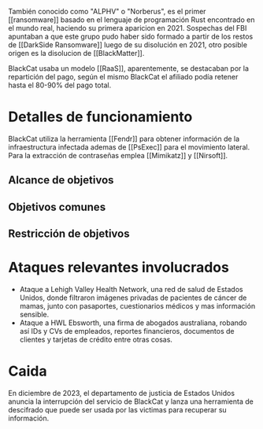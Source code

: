 También conocido como "ALPHV" o "Norberus", es el primer [[ransomware]] basado en el lenguaje de programación Rust encontrado en el mundo real, haciendo su primera aparicion en 2021. Sospechas del FBI apuntaban a que este grupo pudo haber sido formado a partir de los restos de [[DarkSide Ransomware]] luego de su disolución en 2021, otro posible origen es la disolucion de [[BlackMatter]].

BlackCat usaba un modelo [[RaaS]], aparentemente, se destacaban por la repartición del pago, según el mismo BlackCat el afiliado podía retener hasta el 80-90% del pago total.

# Detalles de funcionamiento

BlackCat utiliza la herramienta [[Fendr]] para obtener información de la infraestructura infectada ademas de [[PsExec]] para el movimiento lateral. Para la extracción de contraseñas emplea [[Mimikatz]] y [[Nirsoft]].

## Alcance de objetivos
## Objetivos comunes
## Restricción de objetivos

# Ataques relevantes involucrados
- Ataque a Lehigh Valley Health Network, una red de salud de Estados Unidos, donde filtraron imágenes privadas de pacientes de cáncer de mamas, junto con pasaportes, cuestionarios médicos y mas información sensible.
- Ataque a HWL Ebsworth, una firma de abogados australiana, robando así IDs y CVs de empleados, reportes financieros, documentos de clientes y tarjetas de crédito entre otras cosas.
# Caida
En diciembre de 2023, el departamento de justicia de Estados Unidos anuncia la interrupción del servicio de BlackCat y lanza una herramienta de descifrado que puede ser usada por las victimas para recuperar su información.